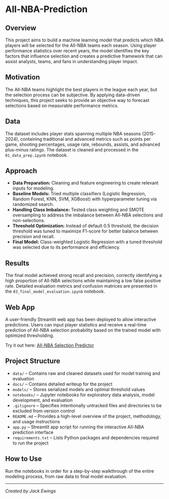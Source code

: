 # All-NBA-Prediction

## Overview

This project aims to build a machine learning model that predicts which NBA players will be selected for the All-NBA teams each season. Using player performance statistics over recent years, the model identifies the key factors that influence selection and creates a predictive framework that can assist analysts, teams, and fans in understanding player impact.

## Motivation

The All-NBA teams highlight the best players in the league each year, but the selection process can be subjective. By applying data-driven techniques, this project seeks to provide an objective way to forecast selections based on measurable performance metrics.

## Data

The dataset includes player stats spanning multiple NBA seasons (2015-2024), containing traditional and advanced metrics such as points per game, shooting percentages, usage rate, rebounds, assists, and advanced plus-minus ratings. The dataset is cleaned and processed in the `01_data_prep.ipynb` notebook.

## Approach

- **Data Preparation:** Cleaning and feature engineering to create relevant inputs for modeling.
- **Baseline Models:** Tried multiple classifiers (Logistic Regression, Random Forest, KNN, SVM, XGBoost) with hyperparameter tuning via randomized search.
- **Handling Class Imbalance:** Tested class weighting and SMOTE oversampling to address the imbalance between All-NBA selections and non-selections.
- **Threshold Optimization:** Instead of default 0.5 threshold, the decision threshold was tuned to maximize F1-score for better balance between precision and recall.
- **Final Model:** Class-weighted Logistic Regression with a tuned threshold was selected due to its performance and efficiency.

## Results

The final model achieved strong recall and precision, correctly identifying a high proportion of All-NBA selections while maintaining a low false positive rate. Detailed evaluation metrics and confusion matrices are presented in the `03_final_model_evaluation.ipynb` notebook.

## Web App

A user-friendly Streamlit web app has been deployed to allow interactive predictions. Users can input player statistics and receive a real-time prediction of All-NBA selection probability based on the trained model with optimized thresholding.

Try it out here: [All-NBA Selection Predictor](https://all-nba-predictor.streamlit.app)

## Project Structure

- `data/` – Contains raw and cleaned datasets used for model training and evaluation
- `docs/` – Contains detailed writeup for the project
- `models/` – Stores serialized models and optimal threshold values
- `notebooks/` – Jupyter notebooks for exploratory data analysis, model development, and evaluation
- `.gitignore` – Specifies intentionally untracked files and directories to be excluded from version control
- `README.md` – Provides a high-level overview of the project, methodology, and usage instructions
- `app.py` – Streamlit app script for running the interactive All-NBA prediction interface
- `requirements.txt` – Lists Python packages and dependencies required to run the project  

## How to Use

Run the notebooks in order for a step-by-step walkthrough of the entire modeling process, from raw data to final model evaluation.

---

*Created by Jack Ewings*

